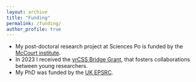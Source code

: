 ```yaml
---
layout: archive
title: "Funding"
permalink: /funding/
author_profile: true
---
```


* My post-doctoral research project at Sciences Po is funded by the [McCourt institute](https://www.sciencespo.fr/nous-soutenir/fr/nos-projets/developper-la-recherche/project-liberty-s-institute-mc-court-institute/).
* In 2023 I received the [yrCSS Bridge Grant](http://yrcss.cssociety.org/bridge-grants/), that fosters collaborations between young researchers.
* My PhD was funded by the [UK EPSRC](https://www.ukri.org/councils/epsrc/).